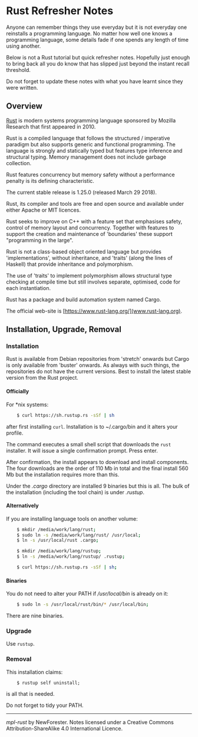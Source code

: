 <!-- mpl-rust by NewForester:  programming notes on and examples in Rust -->

# Rust Refresher Notes

Anyone can remember things they use everyday but it is not everyday one reinstalls a programming language.
No matter how well one knows a programming language, some details fade if one spends any length of time using another.

Below is not a Rust tutorial but quick refresher notes.
Hopefully just enough to bring back all you do know that has slipped just beyond the instant recall threshold.

Do not forget to update these notes with what you have learnt since they were written.

## Overview

[Rust](https://en.wikipedia.org/wiki/Rust_(programming_language))
is modern systems programming language sponsored by Mozilla Research that first appeared in 2010.

Rust is a compiled language that follows the structured / imperative paradigm but
also supports generic and functional programming.
The language is strongly and statically typed but features type inference and structural typing.
Memory management does not include garbage collection.

Rust features concurrency but memory safety without a performance penalty is its defining characteristic.

The current stable release is 1.25.0 (released March 29 2018).

Rust, its compiler and tools are free and open source and available under either Apache or MIT licences.

Rust seeks to improve on C++ with a feature set that emphasises safety, control of memory layout and concurrency.
Together with features to support the creation and maintenance of 'boundaries' these support "programming in the large".

Rust is not a class-based object oriented language but provides 'implementations', without inheritance, and
'traits' (along the lines of Haskell) that provide inheritance and polymorphism.

The use of 'traits' to implement polymorphism
allows structural type checking at compile time but still involves separate, optimised, code for each instantiation.

Rust has a package and build automation system named Cargo.

The official web-site is [https://www.rust-lang.org/](www.rust-lang.org).

## Installation, Upgrade, Removal

### Installation

Rust is available from Debian repositories from 'stretch' onwards but Cargo is only available from 'buster' onwards.
As always with such things, the repositories do not have the current versions.
Best to install the latest stable version from the Rust project.

#### Officially

For *nix systems:

```bash
    $ curl https://sh.rustup.rs -sSf | sh
```

after first installing `curl`.
Installation is to ~/.cargo/bin and it alters your profile.

The command executes a small shell script that downloads the `rust` installer.
It will issue a single confirmation prompt.
Press enter.

After confirmation, the install appears to download and install components.
The four downloads are the order of 110 Mb in total and the final install 560 Mb but
the installation requires more than this.

Under the _.cargo_ directory are installed 9 binaries but this is all.
The bulk of the installation (including the tool chain) is under _.rustup_.

#### Alternatively

If you are installing language tools on another volume:

```bash
    $ mkdir /media/work/lang/rust;
    $ sudo ln -s /media/work/lang/rust/ /usr/local;
    $ ln -s /usr/local/rust .cargo;

    $ mkdir /media/work/lang/rustup;
    $ ln -s /media/work/lang/rustup/ .rustup;

    $ curl https://sh.rustup.rs -sSf | sh;
```

#### Binaries

You do not need to alter your PATH if _/usr/local/bin_ is already on it:

```bash
    $ sudo ln -s /usr/local/rust/bin/* /usr/local/bin;
```

There are nine binaries.

### Upgrade

<!-- More detail from practical experience -->
Use `rustup`.

### Removal

This installation claims:

```
    $ rustup self uninstall;
```

is all that is needed.

Do not forget to tidy your PATH.

---

*mpl-rust* by NewForester.
Notes licensed under a Creative Commons Attribution-ShareAlike 4.0 International Licence.

<!-- EOF -->
